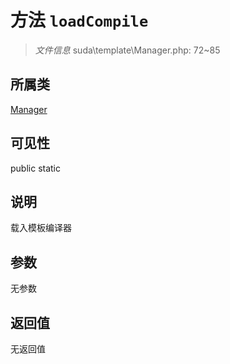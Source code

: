 # 方法 `loadCompile`

> *文件信息* suda\template\Manager.php: 72~85

## 所属类 

[Manager](../Manager.md)

## 可见性

 public static

## 说明

载入模板编译器

## 参数


无参数


## 返回值

无返回值
